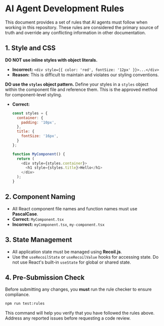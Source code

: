# AI Agent Development Rules

This document provides a set of rules that AI agents must follow when working in this repository. These rules are considered the primary source of truth and override any conflicting information in other documentation.

## 1. Style and CSS

**DO NOT use inline styles with object literals.**

- **Incorrect:** `<div style={{ color: 'red', fontSize: '12px' }}>...</div>`
- **Reason:** This is difficult to maintain and violates our styling conventions.

**DO use the `styles` object pattern.** Define your styles in a `styles` object within the component file and reference them. This is the approved method for component-level styling.

- **Correct:**
  ```javascript
  const styles = {
    container: {
      padding: '10px',
    },
    title: {
      fontSize: '16px',
    }
  };

  function MyComponent() {
    return (
      <div style={styles.container}>
        <h1 style={styles.title}>Hello</h1>
      </div>
    );
  }
  ```

## 2. Component Naming

- All React component file names and function names must use **PascalCase**.
- **Correct:** `MyComponent.tsx`
- **Incorrect:** `myComponent.tsx`, `my-component.tsx`

## 3. State Management

- All application state must be managed using **Recoil.js**.
- Use the `useRecoilState` or `useRecoilValue` hooks for accessing state. Do not use React's built-in `useState` for global or shared state.

## 4. Pre-Submission Check

Before submitting any changes, you **must** run the rule checker to ensure compliance.

```bash
npm run test:rules
```

This command will help you verify that you have followed the rules above. Address any reported issues before requesting a code review.
